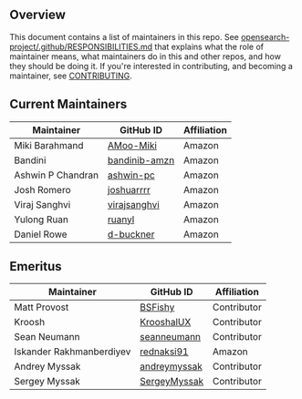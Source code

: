 ## Overview

This document contains a list of maintainers in this repo. See [opensearch-project/.github/RESPONSIBILITIES.md](https://github.com/opensearch-project/.github/blob/main/RESPONSIBILITIES.md#maintainer-responsibilities) that explains what the role of maintainer means, what maintainers do in this and other repos, and how they should be doing it. If you're interested in contributing, and becoming a maintainer, see [CONTRIBUTING](CONTRIBUTING.md).

## Current Maintainers

| Maintainer               | GitHub ID                                         | Affiliation |
|--------------------------|---------------------------------------------------|-------------|
| Miki Barahmand           | [AMoo-Miki](https://github.com/AMoo-Miki)         | Amazon      |
| Bandini                  | [bandinib-amzn](https://github.com/bandinib-amzn) | Amazon      |
| Ashwin P Chandran        | [ashwin-pc](https://github.com/ashwin-pc)         | Amazon      |
| Josh Romero              | [joshuarrrr](https://github.com/joshuarrrr)       | Amazon      |
| Viraj Sanghvi            | [virajsanghvi](https://github.com/virajsanghvi)   | Amazon      |
| Yulong Ruan              | [ruanyl](https://github.com/ruanyl)               | Amazon      |
| Daniel Rowe              | [d-buckner](https://github.com/d-buckner)         | Amazon      |


## Emeritus

| Maintainer               | GitHub ID                                         | Affiliation |
|--------------------------|---------------------------------------------------|-------------|
| Matt Provost             | [BSFishy](https://github.com/BSFishy)             | Contributor |
| Kroosh                   | [KrooshalUX](https://github.com/KrooshalUX)       | Contributor |
| Sean Neumann             | [seanneumann](https://github.com/seanneumann)     | Contributor |
| Iskander Rakhmanberdiyev | [rednaksi91](https://github.com/rednaksi91)       | Amazon      |
| Andrey Myssak            | [andreymyssak](https://github.com/andreymyssak)   | Contributor |
| Sergey Myssak            | [SergeyMyssak](https://github.com/SergeyMyssak)   | Contributor |
